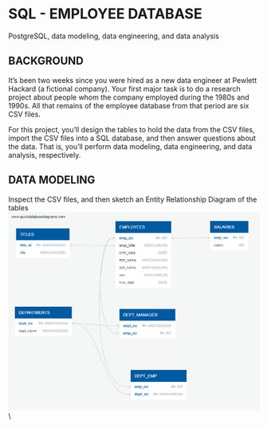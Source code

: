 # SQL - EMPLOYEE DATABASE
PostgreSQL, data modeling, data engineering, and data analysis

## BACKGROUND 
It’s been two weeks since you were hired as a new data engineer at Pewlett Hackard (a fictional company). Your first major task is to do a research project about people whom the company employed during the 1980s and 1990s. All that remains of the employee database from that period are six CSV files.

For this project, you’ll design the tables to hold the data from the CSV files, import the CSV files into a SQL database, and then answer questions about the data. That is, you’ll perform data modeling, data engineering, and data analysis, respectively.

## DATA MODELING 
Inspect the CSV files, and then sketch an Entity Relationship Diagram of the tables
![image](EmployeeSQL/db_diagram.png)\
